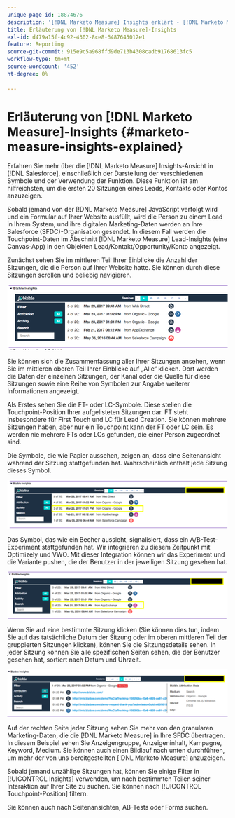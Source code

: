 ```yaml
---
unique-page-id: 18874676
description: '[!DNL Marketo Measure] Insights erklärt - [!DNL Marketo Measure]'
title: Erläuterung von [!DNL Marketo Measure]-Insights
exl-id: d479a15f-4c92-4302-8ce8-6487645012e1
feature: Reporting
source-git-commit: 915e9c5a968ffd9de713b4308cadb91768613fc5
workflow-type: tm+mt
source-wordcount: '452'
ht-degree: 0%

---
```


# Erläuterung von [!DNL Marketo Measure]-Insights {#marketo-measure-insights-explained}

Erfahren Sie mehr über die [!DNL Marketo Measure] Insights-Ansicht in [!DNL Salesforce], einschließlich der Darstellung der verschiedenen Symbole und der Verwendung der Funktion. Diese Funktion ist am hilfreichsten, um die ersten 20 Sitzungen eines Leads, Kontakts oder Kontos anzuzeigen.

Sobald jemand von der [!DNL Marketo Measure] JavaScript verfolgt wird und ein Formular auf Ihrer Website ausfüllt, wird die Person zu einem Lead in Ihrem System, und ihre digitalen Marketing-Daten werden an Ihre Salesforce (SFDC)-Organisation gesendet. In diesem Fall werden die Touchpoint-Daten im Abschnitt [!DNL Marketo Measure] Lead-Insights (eine Canvas-App) in den Objekten Lead/Kontakt/Opportunity/Konto angezeigt.

Zunächst sehen Sie im mittleren Teil Ihrer Einblicke die Anzahl der Sitzungen, die die Person auf Ihrer Website hatte. Sie können durch diese Sitzungen scrollen und beliebig navigieren.

![](assets/1.png)

Sie können sich die Zusammenfassung aller Ihrer Sitzungen ansehen, wenn Sie im mittleren oberen Teil Ihrer Einblicke auf „Alle“ klicken. Dort werden die Daten der einzelnen Sitzungen, der Kanal oder die Quelle für diese Sitzungen sowie eine Reihe von Symbolen zur Angabe weiterer Informationen angezeigt.

Als Erstes sehen Sie die FT- oder LC-Symbole. Diese stellen die Touchpoint-Position Ihrer aufgelisteten Sitzungen dar. FT steht insbesondere für First Touch und LC für Lead Creation. Sie können mehrere Sitzungen haben, aber nur ein Touchpoint kann der FT oder LC sein. Es werden nie mehrere FTs oder LCs gefunden, die einer Person zugeordnet sind.

Die Symbole, die wie Papier aussehen, zeigen an, dass eine Seitenansicht während der Sitzung stattgefunden hat. Wahrscheinlich enthält jede Sitzung dieses Symbol.

![](assets/2.png)

Das Symbol, das wie ein Becher aussieht, signalisiert, dass ein A/B-Test-Experiment stattgefunden hat. Wir integrieren zu diesem Zeitpunkt mit Optimizely und VWO. Mit dieser Integration können wir das Experiment und die Variante pushen, die der Benutzer in der jeweiligen Sitzung gesehen hat.

![](assets/3.png)

Wenn Sie auf eine bestimmte Sitzung klicken (Sie können dies tun, indem Sie auf das tatsächliche Datum der Sitzung oder im oberen mittleren Teil der gruppierten Sitzungen klicken), können Sie die Sitzungsdetails sehen. In jeder Sitzung können Sie alle spezifischen Seiten sehen, die der Benutzer gesehen hat, sortiert nach Datum und Uhrzeit.

![](assets/4.png)

Auf der rechten Seite jeder Sitzung sehen Sie mehr von den granularen Marketing-Daten, die die [!DNL Marketo Measure] in Ihre SFDC übertragen. In diesem Beispiel sehen Sie Anzeigengruppe, Anzeigeninhalt, Kampagne, Keyword, Medium. Sie können auch einen Bildlauf nach unten durchführen, um mehr der von uns bereitgestellten [!DNL Marketo Measure] anzuzeigen.

Sobald jemand unzählige Sitzungen hat, können Sie einige Filter in [!UICONTROL Insights] verwenden, um nach bestimmten Teilen seiner Interaktion auf Ihrer Site zu suchen. Sie können nach [!UICONTROL Touchpoint-Position] filtern.

Sie können auch nach Seitenansichten, AB-Tests oder Forms suchen.

